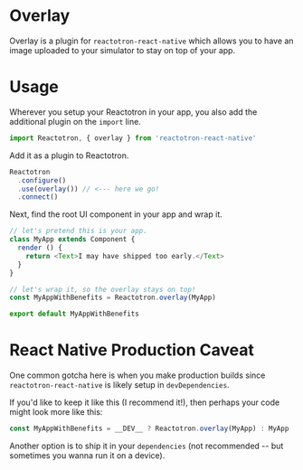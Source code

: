 # Overlay

Overlay is a plugin for `reactotron-react-native` which allows you to have an image uploaded
to your simulator to stay on top of your app.


# Usage

Wherever you setup your Reactotron in your app, you also add the additional plugin on the `import` line.

```js
import Reactotron, { overlay } from 'reactotron-react-native'
```

Add it as a plugin to Reactotron.

```js
Reactotron
  .configure()
  .use(overlay()) // <--- here we go!
  .connect()
```

Next, find the root UI component in your app and wrap it.

```js
// let's pretend this is your app.
class MyApp extends Component {
  render () {
    return <Text>I may have shipped too early.</Text>
  }
}

// let's wrap it, so the overlay stays on top!
const MyAppWithBenefits = Reactotron.overlay(MyApp)

export default MyAppWithBenefits
```

# React Native Production Caveat

One common gotcha here is when you make production builds since `reactotron-react-native` is likely setup in `devDependencies`.

If you'd like to keep it like this (I recommend it!), then perhaps your code might look more like this:

```js
const MyAppWithBenefits = __DEV__ ? Reactotron.overlay(MyApp) : MyApp
```

Another option is to ship it in your `dependencies` (not recommended -- but sometimes you wanna run it on a device).

